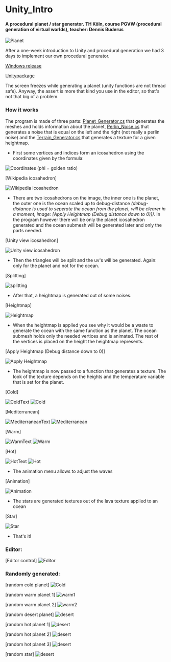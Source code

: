 # Unity_Intro
#### A procedural planet / star generator. TH Köln, course PGVW (procedural generation of virtual worlds), teacher: Dennis Buderus
![Planet](https://raw.githubusercontent.com/Nice2Bee/Unity_Intro/technique/technique/planet.gif)

After a one-week introduction to Unity and procedural generation we had 3 days to implement our own procedural generator.

[Windows release](https://github.com/Nice2Bee/Unity_Intro/releases/tag/v1.0)

[Unitypackage](https://1drv.ms/u/s!AtwaZYMhkRKBgrVukFEmZnbW5iU0Sg)

The screen freezes while generating a planet (unity functions are not thread safe). Anyway, the assert is more that kind you use in the editor, so that's not that big of a problem.

### How it works

The program is made of three parts: [Planet_Generator.cs](https://raw.githubusercontent.com/Nice2Bee/Unity_Intro/master/Planet%20Gen/Assets/Planet%20Generator/Planet%20Gen/Planet_Generator.cs) that generates the meshes and holds information about the planet, [Perlin_Noise.cs](https://raw.githubusercontent.com/Nice2Bee/Unity_Intro/master/Planet%20Gen/Assets/Planet%20Generator/Perlin%20Noise/Perlin_Noise.cs) that generates a noise that is equal on the left and the right (not really a perlin noise) and the [Terrain_Generator.cs](https://raw.githubusercontent.com/Nice2Bee/Unity_Intro/master/Planet%20Gen/Assets/Planet%20Generator/Planet%20Gen/Terrain_Generator.cs) that generates a texture for a given heightmap. 

- First some vertices and indices form an icosahedron using the coordinates given by the formula:

![Coordinates](https://raw.githubusercontent.com/Nice2Bee/Unity_Intro/technique/technique/Icosahedron%20coordinates.PNG)
(phi = golden ratio)

\[Wikipedia icosahedron]

![Wikipedia icosahedron](https://upload.wikimedia.org/wikipedia/commons/thumb/9/9c/Icosahedron-golden-rectangles.svg/500px-Icosahedron-golden-rectangles.svg.png)


- There are two icosahedrons on the image, the inner one is the planet, the outer one is the ocean scaled up to debug-distance *(debug-distance is used to seperate the ocean from the planet, will be clearer in a moment, image: [Apply Heightmap (Debug distance down to 0)])*. In the program however there will be only the planet icosahedron generated and the ocean submesh will be generated later and only the parts needed.

\[Unity view icosahedron]

![Unity view icosahedron](https://raw.githubusercontent.com/Nice2Bee/Unity_Intro/technique/technique/Icosahedron.PNG)


- Then the triangles will be split and the uv's will be generated. Again: only for the planet and not for the ocean.

\[Splitting]

![splitting](https://raw.githubusercontent.com/Nice2Bee/Unity_Intro/technique/technique/dividing.gif)


- After that, a heightmap is generated out of some noises.

\[Heightmap]

![Heightmap](https://raw.githubusercontent.com/Nice2Bee/Unity_Intro/technique/technique/heightmap.PNG)


- When the heightmap is applied you see why it would be a waste to generate the ocean with the same function as the planet. The ocean submesh holds only the needed vertices and is animated. The rest of the vertices is placed on the height the heightmap represents.

\[Apply Heightmap (Debug distance down to 0)]

![Apply Heightmap](https://raw.githubusercontent.com/Nice2Bee/Unity_Intro/technique/technique/apply%20heightmap.gif)


- The heightmap is now passed to a function that generates a texture. The look of the texture depends on the heights and the temperature variable that is set for the planet.   

\[Cold]

![ColdText](https://raw.githubusercontent.com/Nice2Bee/Unity_Intro/technique/technique/planet%20texturing/texture%20cold.PNG)
![Cold](https://raw.githubusercontent.com/Nice2Bee/Unity_Intro/technique/technique/planet%20texturing/cold.PNG)

\[Mediterranean]

![MediterraneanText](https://raw.githubusercontent.com/Nice2Bee/Unity_Intro/technique/technique/planet%20texturing/texture%20med.PNG)
![Mediterranean](https://raw.githubusercontent.com/Nice2Bee/Unity_Intro/technique/technique/planet%20texturing/med.PNG)

\[Warm]

![WarmText](https://raw.githubusercontent.com/Nice2Bee/Unity_Intro/technique/technique/planet%20texturing/texture%20warm.PNG)
![Warm](https://raw.githubusercontent.com/Nice2Bee/Unity_Intro/technique/technique/planet%20texturing/warm.PNG)

\[Hot]

![HotText](https://raw.githubusercontent.com/Nice2Bee/Unity_Intro/technique/technique/planet%20texturing/texture%20hot.PNG)
![Hot](https://raw.githubusercontent.com/Nice2Bee/Unity_Intro/technique/technique/planet%20texturing/hot.PNG)



- The animation menu allows to adjust the waves

\[Animation]

![Animation](https://raw.githubusercontent.com/Nice2Bee/Unity_Intro/technique/technique/waves.gif)


- The stars are generated textures out of the lava texture applied to an ocean

\[Star]

![Star](https://raw.githubusercontent.com/Nice2Bee/Unity_Intro/technique/technique/star%20waves.gif)

- That's it!

### Editor:

\[Editor control]
![Editor](https://raw.githubusercontent.com/Nice2Bee/Unity_Intro/technique/screenshot_editor.PNG)


### Randomly generated:


\[random cold planet]
![Cold](https://raw.githubusercontent.com/Nice2Bee/Unity_Intro/technique/screenshot_cold.PNG)


\[random warm planet 1]
![warm1](https://raw.githubusercontent.com/Nice2Bee/Unity_Intro/technique/screenshot_warm.PNG)


\[random warm planet 2]
![warm2](https://raw.githubusercontent.com/Nice2Bee/Unity_Intro/technique/screenshot_warm%202.PNG)


\[random desert planet]
![desert](https://raw.githubusercontent.com/Nice2Bee/Unity_Intro/technique/screenshot_desert.PNG)


\[random hot planet 1]
![desert](https://raw.githubusercontent.com/Nice2Bee/Unity_Intro/technique/screenshot_hot.PNG)


\[random hot planet 2]
![desert](https://raw.githubusercontent.com/Nice2Bee/Unity_Intro/technique/screenshot_hot%202.PNG)


\[random hot planet 3]
![desert](https://raw.githubusercontent.com/Nice2Bee/Unity_Intro/technique/screenshot_hot%203.PNG)


\[random star]
![desert](https://raw.githubusercontent.com/Nice2Bee/Unity_Intro/technique/screenshot_star.PNG)
